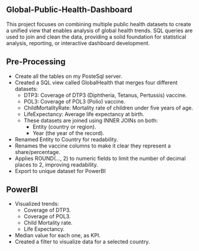 ## Global-Public-Health-Dashboard

This project focuses on combining multiple public health datasets to create a unified view that enables analysis of global health trends. SQL queries are used to join and clean the data, providing a solid foundation for statistical analysis, reporting, or interactive dashboard development.

## **Pre-Processing**
- Create all the tables on my PosteSql server.
- Created a SQL view called GlobalHealth that merges four different datasets:
  - DTP3: Coverage of DTP3 (Diphtheria, Tetanus, Pertussis) vaccine.
  - POL3: Coverage of POL3 (Polio) vaccine.
  - ChildMortalityRate: Mortality rate of children under five years of age.
  - LifeExpectancy: Average life expectancy at birth.
  - These datasets are joined using INNER JOINs on both:
    - Entity (country or region).
    - Year (the year of the record).
- Renamed Entity to Country for readability.
- Renames the vaccine columns to make it clear they represent a share/percentage.
- Applies ROUND(..., 2) to numeric fields to limit the number of decimal places to 2, improving readability.
- Export to unique dataset for PowerBI

## **PowerBI**
- Visualized trends:
    - Coverage of DTP3.
    - Coverage of POL3.
    - Child Mortality rate.
    - Life Expectancy.
- Median value for each one, as KPI.
- Created a filter to visualize data for a selected country.
